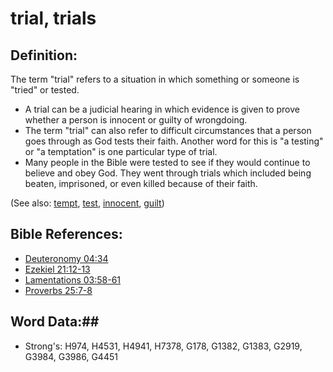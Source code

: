 # trial, trials #

## Definition: ##

The term "trial" refers to a situation in which something or someone is "tried" or tested.

* A trial can be a judicial hearing in which evidence is given to prove whether a person is innocent or guilty of wrongdoing.
* The term "trial" can also refer to difficult circumstances that a person goes through as God tests their faith. Another word for this is "a testing" or "a temptation" is one particular type of trial.
* Many people in the Bible were tested to see if they would continue to believe and obey God. They went through trials which included being beaten, imprisoned, or even killed because of their faith.

(See also: [tempt](../kt/tempt.md), [test](../kt/test.md), [innocent](../kt/innocent.md), [guilt](../kt/guilt.md))

## Bible References: ##

* [Deuteronomy 04:34](rc://en/tn/help/deu/04/34)
* [Ezekiel 21:12-13](rc://en/tn/help/ezk/21/12)
* [Lamentations 03:58-61](rc://en/tn/help/lam/03/58)
* [Proverbs 25:7-8](rc://en/tn/help/pro/25/07)

## Word Data:##

* Strong's: H974, H4531, H4941, H7378, G178, G1382, G1383, G2919, G3984, G3986, G4451

